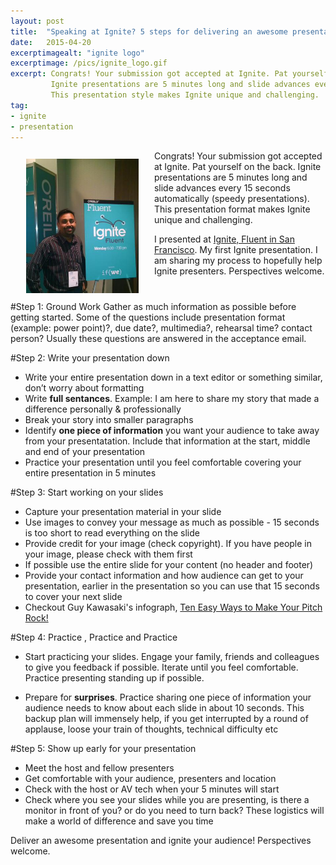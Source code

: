 ```yaml
---
layout: post
title:  "Speaking at Ignite? 5 steps for delivering an awesome presentation"
date:   2015-04-20
excerptimagealt: "ignite logo"
excerptimage: /pics/ignite_logo.gif
excerpt: Congrats! Your submission got accepted at Ignite. Pat yourself on the back.
         Ignite presentations are 5 minutes long and slide advances every 15 seconds automatically (speedy presentations).
         This presentation style makes Ignite unique and challenging. 
tag:
- ignite
- presentation
---
```

<img src="/pics/harishvc-ignite-fluent-2015.jpg" height="215" align="left" hspace="25" vspace="13" alt="Harish Chakravarthy, Ignite 2015"/>
Congrats! Your submission got accepted at Ignite. Pat yourself on the back. 
Ignite presentations are 5 minutes long and slide advances every 15 seconds automatically (speedy presentations). 
This presentation format makes Ignite unique and challenging. 

I presented at [Ignite, Fluent in San Francisco](http://fluentconf.com/javascript-html-2015/public/schedule/detail/40114). My first Ignite presentation. I am sharing my process to hopefully help Ignite presenters. 
Perspectives welcome.
<p style="clear:both"/>

#Step 1: Ground Work
Gather as much information as possible before getting started. 
Some of the questions include presentation format (example: power point)?, due date?, multimedia?, rehearsal time? contact person? 
Usually these questions are answered in the acceptance email.

#Step 2: Write your presentation down
*  Write your entire presentation down in a text editor or something similar, don’t worry about formatting 
*  Write <b>full sentances</b>. Example: I am here to share my story that made a difference personally & professionally 
*  Break your story into smaller paragraphs
*  Identify <b>one piece of information</b> you want your audience to take away from your presentatation. Include that information at the start, middle and end of your presentation
*  Practice your presentation until you feel comfortable covering your entire presentation in 5 minutes


#Step 3: Start working on your slides
*  Capture your presentation material in your slide
*  Use images to convey your message as much as possible - 15 seconds is too short to read everything on the slide
*  Provide credit for your image (check copyright). If you have people in your image, please check with them first
*  If possible use the entire slide for your content (no header and footer)
*  Provide your contact information and how audience can get to your presentation, earlier in the presentation so you can use that 15 seconds to cover your next slide 
*  Checkout Guy Kawasaki's infograph, [Ten Easy Ways to Make Your Pitch Rock!](http://guykawasaki.com/ten-easy-ways-to-make-your-pitch-rock/)


#Step 4: Practice , Practice and Practice

*  Start practicing your slides. Engage your family, friends and colleagues to give you feedback if possible. Iterate until you feel comfortable. 
   Practice presenting standing up if possible.

*  Prepare for <b>surprises</b>. Practice sharing one piece of information your audience needs to know about each slide in about 10 seconds.  This backup plan will immensely help, if you get interrupted by a round of applause, loose your train of thoughts, technical difficulty etc


#Step 5: Show up early for your presentation
*  Meet the host and fellow presenters
*  Get comfortable with your audience, presenters and location
*  Check with the host or AV tech when your 5 minutes will start 
*  Check where you see your slides while you are presenting, is there a monitor in front of you? or do you need to turn back? These logistics will make a world of difference and save you time

Deliver an awesome presentation and ignite your audience! Perspectives welcome.

